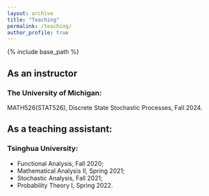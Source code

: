 ```yaml
---
layout: archive
title: "Teaching"
permalink: /teaching/
author_profile: true
---
```


{% include base_path %}

## As an instructor


### The University of Michigan:

MATH526(STAT526), Discrete State Stochastic Processes, Fall 2024.

## As a teaching assistant:

### Tsinghua University:

- Functional Analysis, Fall 2020;
- Mathematical Analysis II, Spring 2021;
- Stochastic Analysis, Fall 2021;
- Probability Theory I, Spring 2022.
